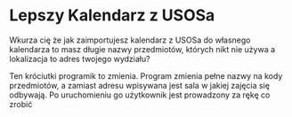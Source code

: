 # Lepszy Kalendarz z USOSa

Wkurza cię że jak zaimportujesz kalendarz z USOSa do własnego kalendarza to masz długie nazwy przedmiotów, których nikt nie używa a lokalizacja to adres twojego wydziału?

Ten króciutki programik to zmienia. 
Program zmienia pełne nazwy na kody przedmiotów, a zamiast adresu wpisywana jest sala w jakiej zajęcia się odbywają.
Po uruchomieniu go użytkownik jest prowadzony za rękę co zrobić

